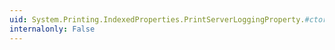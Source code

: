 ```yaml
---
uid: System.Printing.IndexedProperties.PrintServerLoggingProperty.#ctor(System.String)
internalonly: False
---
```

